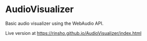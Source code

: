# AudioVisualizer
Basic audio visualizer using the WebAudio API.

Live version at https://rinsho.github.io/AudioVisualizer/index.html
